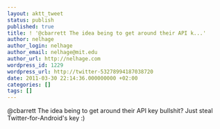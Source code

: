 ```yaml
---
layout: aktt_tweet
status: publish
published: true
title: ! '@cbarrett The idea being to get around their API k...'
author: nelhage
author_login: nelhage
author_email: nelhage@mit.edu
author_url: http://nelhage.com
wordpress_id: 1229
wordpress_url: http://twitter-53278994187038720
date: 2011-03-30 22:14:36.000000000 +02:00
categories: []
tags: []
---
```

@cbarrett The idea being to get around their API key bullshit? Just steal Twitter-for-Android's key :)
